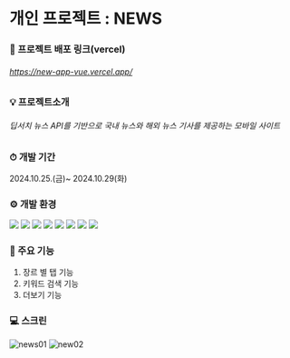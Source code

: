 # 개인 프로젝트 : NEWS

### 🌈 프로젝트 배포 링크(vercel)
###### <https://new-app-vue.vercel.app/>

### 💡 프로젝트소개
###### 딥서치 뉴스 API를 기반으로 국내 뉴스와 해외 뉴스 기사를 제공하는 모바일 사이트


### ⏱ 개발 기간
2024.10.25.(금)~ 2024.10.29(화)


### ⚙ 개발 환경
<img src="https://img.shields.io/badge/html5-E34F26?style=for-the-badge&logo=html5&logoColor=white"> <img src="https://img.shields.io/badge/sass-CC6699?style=for-the-badge&logo=sass&logoColor=white"> <img src="https://img.shields.io/badge/Vue.js-4FC08D?style=for-the-badge&logo=vue.js&logoColor=white"> <img src="https://img.shields.io/badge/css3-1572B6?style=for-the-badge&logo=css3&logoColor=white"> <img src="https://img.shields.io/badge/nodedotjs-5FA04E?style=for-the-badge&logo=nodedotjs&logoColor=white"> <img src="https://img.shields.io/badge/npm-CB3837?style=for-the-badge&logo=npm&logoColor=white"> <img src="https://img.shields.io/badge/javascript-F7DF1E?style=for-the-badge&logo=javascript&logoColor=white"> <img src="https://img.shields.io/badge/postman-FF6C37?style=for-the-badge&logo=postman&logoColor=white"> 


### 📍 주요 기능
1) 장르 별 탭 기능
2) 키워드 검색 기능
3) 더보기 기능


### :computer: 스크린
![news01](https://github.com/user-attachments/assets/3badc406-84eb-4cb9-97a7-4d7d7976fb0c)
![new02](https://github.com/user-attachments/assets/121aefcb-9805-4659-851a-32630ec5ab36)
